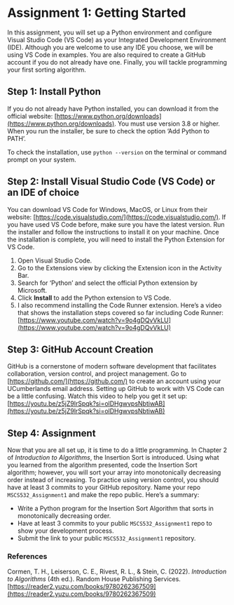# Assignment 1: Getting Started

In this assignment, you will set up a Python environment and configure Visual Studio Code (VS Code) as your Integrated Development Environment (IDE). Although you are welcome to use any IDE you choose, we will be using VS Code in examples. You are also required to create a GitHub account if you do not already have one. Finally, you will tackle programming your first sorting algorithm.

## Step 1: Install Python

If you do not already have Python installed, you can download it from the official website: [https://www.python.org/downloads](https://www.python.org/downloads). You must use version 3.8 or higher. When you run the installer, be sure to check the option ‘Add Python to PATH’.

To check the installation, use `python --version` on the terminal or command prompt on your system.

## Step 2: Install Visual Studio Code (VS Code) or an IDE of choice

You can download VS Code for Windows, MacOS, or Linux from their website: [https://code.visualstudio.com/](https://code.visualstudio.com/). If you have used VS Code before, make sure you have the latest version. Run the installer and follow the instructions to install it on your machine. Once the installation is complete, you will need to install the Python Extension for VS Code.

1. Open Visual Studio Code.
2. Go to the Extensions view by clicking the Extension icon in the Activity Bar.
3. Search for ‘Python’ and select the official Python extension by Microsoft.
4. Click **Install** to add the Python extension to VS Code.
5. I also recommend installing the Code Runner extension. Here’s a video that shows the installation steps covered so far including Code Runner: [https://www.youtube.com/watch?v=9o4gDQvVkLU](https://www.youtube.com/watch?v=9o4gDQvVkLU)

## Step 3: GitHub Account Creation

GitHub is a cornerstone of modern software development that facilitates collaboration, version control, and project management. Go to [https://github.com/](https://github.com/) to create an account using your UCumberlands email address. Setting up GitHub to work with VS Code can be a little confusing. Watch this video to help you get it set up: [https://youtu.be/z5jZ9lrSpqk?si=olDHgwvpsNbtiwAB](https://youtu.be/z5jZ9lrSpqk?si=olDHgwvpsNbtiwAB)

## Step 4: Assignment

Now that you are all set up, it is time to do a little programming. In Chapter 2 of *Introduction to Algorithms*, the Insertion Sort is introduced. Using what you learned from the algorithm presented, code the Insertion Sort algorithm; however, you will sort your array into monotonically decreasing order instead of increasing. To practice using version control, you should have at least 3 commits to your GitHub repository. Name your repo `MSCS532_Assignment1` and make the repo public. Here’s a summary:

- Write a Python program for the Insertion Sort Algorithm that sorts in monotonically decreasing order.
- Have at least 3 commits to your public `MSCS532_Assignment1` repo to show your development process.
- Submit the link to your public `MSCS532_Assignment1` repository.

### References

Cormen, T. H., Leiserson, C. E., Rivest, R. L., & Stein, C. (2022). *Introduction to Algorithms* (4th ed.). Random House Publishing Services. [https://reader2.yuzu.com/books/9780262367509](https://reader2.yuzu.com/books/9780262367509)
